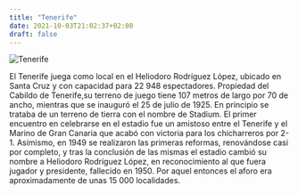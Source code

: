 ```yaml
---
title: "Tenerife"
date: 2021-10-03T21:02:37+02:00
draft: false
---
```


![Tenerife](/img/tenerife.jpg)

El Tenerife juega como local en el Heliodoro Rodríguez López, ubicado en Santa Cruz y con capacidad para 22 948 espectadores. Propiedad del Cabildo de Tenerife,su terreno de juego tiene 107 metros de largo por 70 de ancho, mientras que se inauguró el 25 de julio de 1925. En principio se trataba de un terreno de tierra con el nombre de Stadium. El primer encuentro en celebrarse en el estadio fue un amistoso entre el Tenerife y el Marino de Gran Canaria que acabó con victoria para los chicharreros por 2-1.​ Asimismo, en 1949 se realizaron las primeras reformas, renovándose casi por completo,​ y tras la conclusión de las mismas el estadio cambió su nombre a Heliodoro Rodríguez López, en reconocimiento al que fuera jugador y presidente, fallecido en 1950.​ Por aquel entonces el aforo era aproximadamente de unas 15 000 localidades.